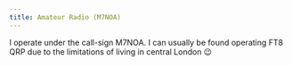 ```yaml
---
title: Amateur Radio (M7NOA)
---
```


I operate under the call-sign M7NOA. I can usually be found operating FT8 QRP due to the limitations of living in central London 😉
